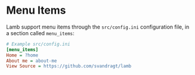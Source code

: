# Menu Items

Lamb support menu items through the `src/config.ini` configuration file, in a section called `menu_items`:

```ini
# Example src/config.ini
[menu_items]
Home = ?home
About me = about-me
View Source = https://github.com/svandragt/lamb
```
